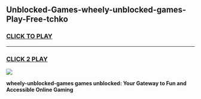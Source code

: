 
## Unblocked-Games-wheely-unblocked-games-Play-Free-tchko
<h3>
<a href="https://premium76.site?title=wheely-unblocked-games&ref=17A">CLICK TO PLAY</a></h3>
<hr>

<h3>
<a href="https://premium76.site?title=wheely-unblocked-games&ref=17A">CLICK 2 PLAY</a>
  
</h3>

<a href="https://premium76.site?title=wheely-unblocked-games&ref=17A"><img src="https://clearcache.store/games.png"></a>


**wheely-unblocked-games games unblocked: Your Gateway to Fun and Accessible Online Gaming**
